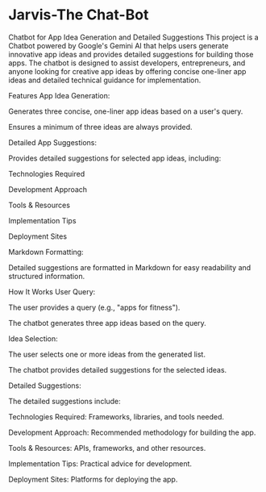  <h1>Jarvis-The Chat-Bot </h1>
Chatbot for App Idea Generation and Detailed Suggestions
This project is a Chatbot powered by Google's Gemini AI that helps users generate innovative app ideas and provides detailed suggestions for building those apps. The chatbot is designed to assist developers, entrepreneurs, and anyone looking for creative app ideas by offering concise one-liner app ideas and detailed technical guidance for implementation.

Features
App Idea Generation:

Generates three concise, one-liner app ideas based on a user's query.

Ensures a minimum of three ideas are always provided.

Detailed App Suggestions:

Provides detailed suggestions for selected app ideas, including:

Technologies Required

Development Approach

Tools & Resources

Implementation Tips

Deployment Sites

Markdown Formatting:

Detailed suggestions are formatted in Markdown for easy readability and structured information.

How It Works
User Query:

The user provides a query (e.g., "apps for fitness").

The chatbot generates three app ideas based on the query.

Idea Selection:

The user selects one or more ideas from the generated list.

The chatbot provides detailed suggestions for the selected ideas.

Detailed Suggestions:

The detailed suggestions include:

Technologies Required: Frameworks, libraries, and tools needed.

Development Approach: Recommended methodology for building the app.

Tools & Resources: APIs, frameworks, and other resources.

Implementation Tips: Practical advice for development.

Deployment Sites: Platforms for deploying the app.

